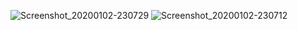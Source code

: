 ![Screenshot_20200102-230729](https://user-images.githubusercontent.com/54885559/71768423-6660eb80-2f48-11ea-8b7e-6d7cbb723cbc.png)
![Screenshot_20200102-230712](https://user-images.githubusercontent.com/54885559/71768425-6660eb80-2f48-11ea-86c6-ae056131356e.png)
